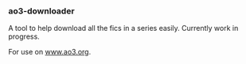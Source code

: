### ao3-downloader

A tool to help download all the fics in a series easily. Currently work in progress.

For use on www.ao3.org.

